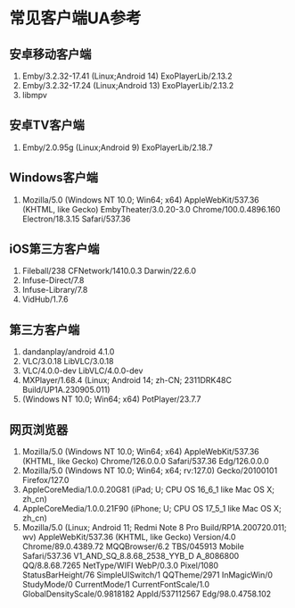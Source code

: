 # 常见客户端UA参考

## 安卓移动客户端
1. Emby/3.2.32-17.41 (Linux;Android 14) ExoPlayerLib/2.13.2
2. Emby/3.2.32-17.24 (Linux;Android 13) ExoPlayerLib/2.13.2
3. libmpv

## 安卓TV客户端
1. Emby/2.0.95g (Linux;Android 9) ExoPlayerLib/2.18.7

## Windows客户端
1. Mozilla/5.0 (Windows NT 10.0; Win64; x64) AppleWebKit/537.36 (KHTML, like Gecko) EmbyTheater/3.0.20-3.0 Chrome/100.0.4896.160 Electron/18.3.15 Safari/537.36

## iOS第三方客户端
1. Fileball/238 CFNetwork/1410.0.3 Darwin/22.6.0
2. Infuse-Direct/7.8
3. Infuse-Library/7.8
4. VidHub/1.7.6

## 第三方客户端
1. dandanplay/android 4.1.0
2. VLC/3.0.18 LibVLC/3.0.18
3. VLC/4.0.0-dev LibVLC/4.0.0-dev
4. MXPlayer/1.68.4 (Linux; Android 14; zh-CN; 2311DRK48C Build/UP1A.230905.011)
5. (Windows NT 10.0; Win64; x64) PotPlayer/23.7.7

## 网页浏览器
1. Mozilla/5.0 (Windows NT 10.0; Win64; x64) AppleWebKit/537.36 (KHTML, like Gecko) Chrome/126.0.0.0 Safari/537.36 Edg/126.0.0.0
2. Mozilla/5.0 (Windows NT 10.0; Win64; x64; rv:127.0) Gecko/20100101 Firefox/127.0
3. AppleCoreMedia/1.0.0.20G81 (iPad; U; CPU OS 16_6_1 like Mac OS X; zh_cn)
4. AppleCoreMedia/1.0.0.21F90 (iPhone; U; CPU OS 17_5_1 like Mac OS X; zh_cn)
5. Mozilla/5.0 (Linux; Android 11; Redmi Note 8 Pro Build/RP1A.200720.011; wv) AppleWebKit/537.36 (KHTML, like Gecko) Version/4.0 Chrome/89.0.4389.72 MQQBrowser/6.2 TBS/045913 Mobile Safari/537.36 V1_AND_SQ_8.8.68_2538_YYB_D A_8086800 QQ/8.8.68.7265 NetType/WIFI WebP/0.3.0 Pixel/1080 StatusBarHeight/76 SimpleUISwitch/1 QQTheme/2971 InMagicWin/0 StudyMode/0 CurrentMode/1 CurrentFontScale/1.0 GlobalDensityScale/0.9818182 AppId/537112567 Edg/98.0.4758.102